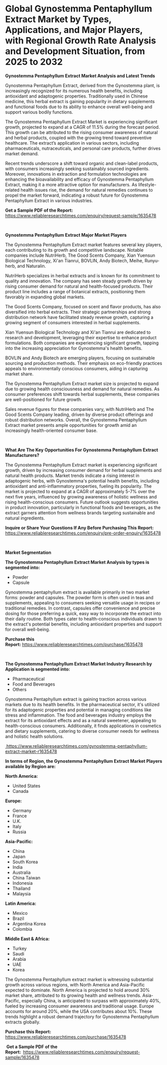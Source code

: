 <p><h1>Global Gynostemma Pentaphyllum Extract Market by Types, Applications, and Major Players, with Regional Growth Rate Analysis and Development Situation, from 2025 to 2032</h1></p><p><strong>Gynostemma Pentaphyllum Extract Market Analysis and Latest Trends</strong></p>
<p><p>Gynostemma Pentaphyllum Extract, derived from the Gynostemma plant, is increasingly recognized for its numerous health benefits, including antioxidant and adaptogenic properties. Traditionally used in Chinese medicine, this herbal extract is gaining popularity in dietary supplements and functional foods due to its ability to enhance overall well-being and support various bodily functions.</p><p>The Gynostemma Pentaphyllum Extract Market is experiencing significant growth, projected to expand at a CAGR of 11.5% during the forecast period. This growth can be attributed to the rising consumer awareness of natural and herbal products, coupled with the growing trend toward preventive healthcare. The extract’s application in various sectors, including pharmaceuticals, nutraceuticals, and personal care products, further drives market demand.</p><p>Recent trends underscore a shift toward organic and clean-label products, with consumers increasingly seeking sustainably sourced ingredients. Moreover, innovations in extraction and formulation technologies are enhancing the bioavailability and efficacy of Gynostemma Pentaphyllum Extract, making it a more attractive option for manufacturers. As lifestyle-related health issues rise, the demand for natural remedies continues to propel the market forward, indicating a robust future for Gynostemma Pentaphyllum Extract in various industries.</p></p>
<p><strong>Get a Sample PDF of the Report:&nbsp;</strong> <a href="https://www.reliableresearchtimes.com/enquiry/request-sample/1635478?utm_campaign=2007&utm_medium=2&utm_source=Github&utm_content=ia&utm_term=19042025&utm_id=gynostemma-pentaphyllum-extract">https://www.reliableresearchtimes.com/enquiry/request-sample/1635478</a></p>
<p>&nbsp;</p>
<p><strong>Gynostemma Pentaphyllum Extract Major Market Players</strong></p>
<p><p>The Gynostemma Pentaphyllum Extract market features several key players, each contributing to its growth and competitive landscape. Notable companies include NutriHerb, The Good Scents Company, Xian Yuensun Biological Technology, Xi'an Tianrui, BOVLIN, Andy Biotech, Meihe, Runyu-herb, and Naturalin. </p><p>NutriHerb specializes in herbal extracts and is known for its commitment to quality and innovation. The company has seen steady growth driven by rising consumer demand for natural and health-focused products. Their product line includes a range of botanical extracts, positioning them favorably in expanding global markets.</p><p>The Good Scents Company, focused on scent and flavor products, has also diversified into herbal extracts. Their strategic partnerships and strong distribution network have facilitated steady revenue growth, capturing a growing segment of consumers interested in herbal supplements.</p><p>Xian Yuensun Biological Technology and Xi'an Tianrui are dedicated to research and development, leveraging their expertise to enhance product formulations. Both companies are experiencing significant growth, tapping into the increasing appreciation for Gynostemma's health benefits.</p><p>BOVLIN and Andy Biotech are emerging players, focusing on sustainable sourcing and production methods. Their emphasis on eco-friendly practices appeals to environmentally conscious consumers, aiding in capturing market share.</p><p>The Gynostemma Pentaphyllum Extract market size is projected to expand due to growing health consciousness and demand for natural remedies. As consumer preferences shift towards herbal supplements, these companies are well-positioned for future growth.</p><p>Sales revenue figures for these companies vary, with NutriHerb and The Good Scents Company leading, driven by diverse product offerings and robust distribution networks. Overall, the Gynostemma Pentaphyllum Extract market presents ample opportunities for growth amid an increasingly health-oriented consumer base.</p></p>
<p>&nbsp;</p>
<p><strong>What Are The Key Opportunities For Gynostemma Pentaphyllum Extract Manufacturers?</strong></p>
<p><p>The Gynostemma Pentaphyllum Extract market is experiencing significant growth, driven by increasing consumer demand for herbal supplements and natural health products. Market trends indicate a rising interest in adaptogenic herbs, with Gynostemma's potential health benefits, including antioxidant and anti-inflammatory properties, fueling its popularity. The market is projected to expand at a CAGR of approximately 5-7% over the next five years, influenced by growing awareness of holistic wellness and rising health-conscious consumers. Future outlook suggests opportunities in product innovation, particularly in functional foods and beverages, as the extract garners attention from wellness brands targeting sustainable and natural ingredients.</p></p>
<p><strong>Inquire or Share Your Questions If Any Before Purchasing This Report:</strong> <a href="https://www.reliableresearchtimes.com/enquiry/pre-order-enquiry/1635478?utm_campaign=2007&utm_medium=2&utm_source=Github&utm_content=ia&utm_term=19042025&utm_id=gynostemma-pentaphyllum-extract">https://www.reliableresearchtimes.com/enquiry/pre-order-enquiry/1635478</a></p>
<p>&nbsp;</p>
<p><strong>Market Segmentation</strong></p>
<p><strong>The Gynostemma Pentaphyllum Extract Market Analysis by types is segmented into:</strong></p>
<p><ul><li>Powder</li><li>Capsule</li></ul></p>
<p><p>Gynostemma pentaphyllum extract is available primarily in two market forms: powder and capsules. The powder form is often used in teas and supplements, appealing to consumers seeking versatile usage in recipes or traditional remedies. In contrast, capsules offer convenience and precise dosing for those preferring a quick, easy way to incorporate the extract into their daily routine. Both types cater to health-conscious individuals drawn to the extract's potential benefits, including antioxidant properties and support for overall well-being.</p></p>
<p><strong>Purchase this Report:&nbsp;</strong><a href="https://www.reliableresearchtimes.com/purchase/1635478?utm_campaign=2007&utm_medium=2&utm_source=Github&utm_content=ia&utm_term=19042025&utm_id=gynostemma-pentaphyllum-extract">https://www.reliableresearchtimes.com/purchase/1635478</a></p>
<p>&nbsp;</p>
<p><strong>The Gynostemma Pentaphyllum Extract Market Industry Research by Application is segmented into:</strong></p>
<p><ul><li>Pharmaceutical</li><li>Food and Beverages</li><li>Others</li></ul></p>
<p><p>Gynostemma Pentaphyllum extract is gaining traction across various markets due to its health benefits. In the pharmaceutical sector, it's utilized for its adaptogenic properties and potential in managing conditions like stress and inflammation. The food and beverages industry employs the extract for its antioxidant effects and as a natural sweetener, appealing to health-conscious consumers. Additionally, it finds applications in cosmetics and dietary supplements, catering to diverse consumer needs for wellness and holistic health solutions.</p></p>
<p><a href="https://www.reliableresearchtimes.com/gynostemma-pentaphyllum-extract-market-r1635478?utm_campaign=2007&utm_medium=2&utm_source=Github&utm_content=ia&utm_term=19042025&utm_id=gynostemma-pentaphyllum-extract">&nbsp;https://www.reliableresearchtimes.com/gynostemma-pentaphyllum-extract-market-r1635478</a></p>
<p><strong>In terms of Region, the Gynostemma Pentaphyllum Extract Market Players available by Region are:</strong></p>
<p>
    <p> <strong> North America: </strong>
        <ul>
            <li>United States</li>
            <li>Canada</li>
        </ul>
        </p> 
    <p> <strong> Europe: </strong>
        <ul>
            <li>Germany</li>
            <li>France</li>
            <li>U.K.</li>
            <li>Italy</li>
            <li>Russia</li>
        </ul>
        </p> 
    <p> <strong> Asia-Pacific: </strong>
        <ul>
            <li>China</li>
            <li>Japan</li>
            <li>South Korea</li>
            <li>India</li>
            <li>Australia</li>
            <li>China Taiwan</li>
            <li>Indonesia</li>
            <li>Thailand</li>
            <li>Malaysia</li>
        </ul>
        </p> 
    <p> <strong> Latin America: </strong>
        <ul>
            <li>Mexico</li>
            <li>Brazil</li>
            <li>Argentina Korea</li>
            <li>Colombia</li>
        </ul>
        </p> 
    <p> <strong> Middle East & Africa: </strong>
        <ul>
            <li>Turkey</li>
            <li>Saudi</li>
            <li>Arabia</li>
            <li>UAE</li>
            <li>Korea</li>
        </ul>
    </p>
    </p>
<p><p>The Gynostemma Pentaphyllum extract market is witnessing substantial growth across various regions, with North America and Asia-Pacific expected to dominate. North America is projected to hold around 30% market share, attributed to its growing health and wellness trends. Asia-Pacific, especially China, is anticipated to surpass with approximately 40%, fueled by increasing consumer awareness and traditional usage. Europe accounts for around 20%, while the USA contributes about 10%. These trends highlight a robust demand trajectory for Gynostemma Pentaphyllum extracts globally.</p></p>
<p><strong>Purchase this Report: </strong><a href="https://www.reliableresearchtimes.com/purchase/1635478?utm_campaign=2007&utm_medium=2&utm_source=Github&utm_content=ia&utm_term=19042025&utm_id=gynostemma-pentaphyllum-extract">https://www.reliableresearchtimes.com/purchase/1635478</a></p>
<p>&nbsp;<strong>Get a Sample PDF of the Report:&nbsp;&nbsp;</strong><a href="https://www.reliableresearchtimes.com/enquiry/request-sample/1635478?utm_campaign=2007&utm_medium=2&utm_source=Github&utm_content=ia&utm_term=19042025&utm_id=gynostemma-pentaphyllum-extract">https://www.reliableresearchtimes.com/enquiry/request-sample/1635478</a></p>
<p><strong></strong></p>
<p><p></p><p></p><p></p></p>
